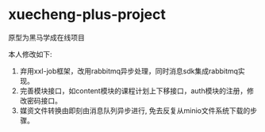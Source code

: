 # xuecheng-plus-project
原型为黑马学成在线项目

本人修改如下: 

1. 弃用xxl-job框架，改用rabbitmq异步处理，同时消息sdk集成rabbitmq实现。
2. 完善模块接口，如content模块的课程计划上下移接口，auth模块的注册，修改密码接口。
3. 媒资文件转换由即刻由消息队列异步进行, 免去反复从minio文件系统下载的步骤。
